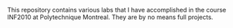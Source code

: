 This repository contains various labs that I have accomplished in the course INF2010 at Polytechnique Montreal. They are by no means full projects.
